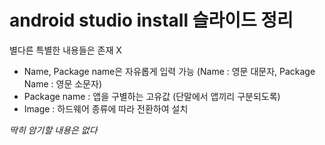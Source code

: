 # android studio install 슬라이드 정리
별다른 특별한 내용들은 존재 X
- Name, Package name은 자유롭게 입력 가능 (Name : 영문 대문자, Package Name : 영문 소문자)
- Package name : 앱을 구별하는 고유값 (단말에서 앱끼리 구분되도록)
- Image : 하드웨어 종류에 따라 전환하여 설치 

*딱히 암기할 내용은 없다*